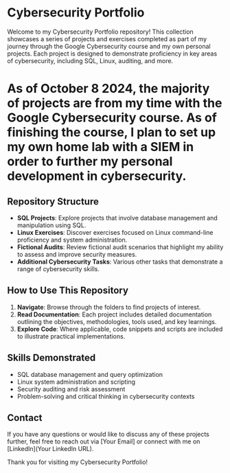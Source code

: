 # Cybersecurity Portfolio

Welcome to my Cybersecurity Portfolio repository! This collection showcases a series of projects and exercises completed as part of my journey through the Google Cybersecurity course and my own personal projects. Each project is designed to demonstrate proficiency in key areas of cybersecurity, including SQL, Linux, auditing, and more.

# As of October 8 2024, the majority of projects are from my time with the Google Cybersecurity course. As of finishing the course, I plan to set up my own home lab with a SIEM in order to further my personal development in cybersecurity.

## Repository Structure

- **SQL Projects**: Explore projects that involve database management and manipulation using SQL.
- **Linux Exercises**: Discover exercises focused on Linux command-line proficiency and system administration.
- **Fictional Audits**: Review fictional audit scenarios that highlight my ability to assess and improve security measures.
- **Additional Cybersecurity Tasks**: Various other tasks that demonstrate a range of cybersecurity skills.

## How to Use This Repository

1. **Navigate**: Browse through the folders to find projects of interest.
2. **Read Documentation**: Each project includes detailed documentation outlining the objectives, methodologies, tools used, and key learnings.
3. **Explore Code**: Where applicable, code snippets and scripts are included to illustrate practical implementations.

## Skills Demonstrated

- SQL database management and query optimization
- Linux system administration and scripting
- Security auditing and risk assessment
- Problem-solving and critical thinking in cybersecurity contexts

## Contact

If you have any questions or would like to discuss any of these projects further, feel free to reach out via [Your Email] or connect with me on [LinkedIn](Your LinkedIn URL).

Thank you for visiting my Cybersecurity Portfolio!

